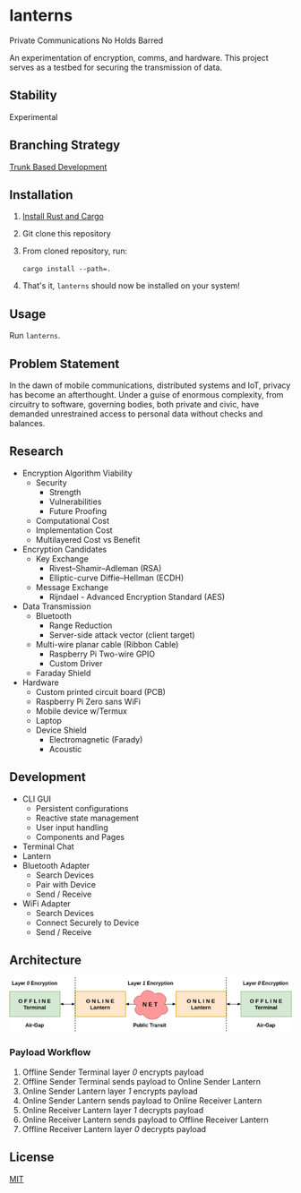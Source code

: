 # lanterns

Private Communications No Holds Barred

An experimentation of encryption, comms, and hardware. This project serves as a testbed for securing the transmission of data.

## Stability

Experimental

## Branching Strategy

[Trunk Based Development](https://trunkbaseddevelopment.com/)

## Installation

1. [Install Rust and Cargo](https://doc.rust-lang.org/cargo/getting-started/installation.html)
2. Git clone this repository
3. From cloned repository, run:

   `cargo install --path=.`

4. That's it, `lanterns` should now be installed on your system!

## Usage

Run `lanterns`.

## Problem Statement

In the dawn of mobile communications, distributed systems and IoT, privacy has become an afterthought. Under a guise of enormous complexity, from circuitry to software, governing bodies, both private and civic, have demanded unrestrained access to personal data without checks and balances.

## Research

- Encryption Algorithm Viability
  - Security
    - Strength
    - Vulnerabilities
    - Future Proofing
  - Computational Cost
  - Implementation Cost
  - Multilayered Cost vs Benefit
 - Encryption Candidates
   - Key Exchange
     - Rivest–Shamir–Adleman (RSA)
     - Elliptic-curve Diffie–Hellman (ECDH)
   - Message Exchange
     - Rijndael - Advanced Encryption Standard (AES)
- Data Transmission
  - Bluetooth
    - Range Reduction
    - Server-side attack vector (client target)
  - Multi-wire planar cable (Ribbon Cable)
    - Raspberry Pi Two-wire GPIO
    - Custom Driver
  - Faraday Shield
- Hardware
  - Custom printed circuit board (PCB)
  - Raspberry Pi Zero sans WiFi
  - Mobile device w/Termux 
  - Laptop
  - Device Shield
    - Electromagnetic (Farady)
    - Acoustic

## Development

- CLI GUI
  - Persistent configurations
  - Reactive state management
  - User input handling
  - Components and Pages
- Terminal Chat
- Lantern
- Bluetooth Adapter
  - Search Devices
  - Pair with Device
  - Send / Receive
- WiFi Adapter
  - Search Devices
  - Connect Securely to Device
  - Send / Receive

## Architecture

![lanterns architecture](assets/lanterns-architecture.png)

### Payload Workflow

1. Offline Sender Terminal layer *0* encrypts payload
2. Offline Sender Terminal sends payload to Online Sender Lantern
3. Online Sender Lantern layer *1* encrypts payload
4. Online Sender Lantern sends payload to Online Receiver Lantern
5. Online Receiver Lantern layer *1* decrypts payload
6. Online Receiver Lantern sends payload to Offline Receiver Lantern
7. Offline Receiver Lantern layer *0* decrypts payload

## License

[MIT](LICENSE)
